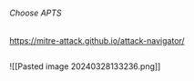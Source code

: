 ###### Choose APTS
https://mitre-attack.github.io/attack-navigator/
```

```
![[Pasted image 20240328133236.png]]